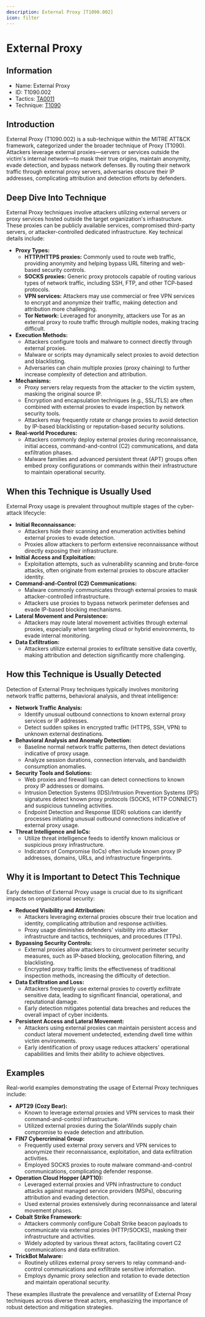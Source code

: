 ```yaml
---
description: External Proxy [T1090.002]
icon: filter
---
```


# External Proxy

## Information

* Name: External Proxy
* ID: T1090.002
* Tactics: [TA0011](../)
* Technique: [T1090](./)

## Introduction

External Proxy (T1090.002) is a sub-technique within the MITRE ATT\&CK framework, categorized under the broader technique of Proxy (T1090). Attackers leverage external proxies—servers or services outside the victim's internal network—to mask their true origins, maintain anonymity, evade detection, and bypass network defenses. By routing their network traffic through external proxy servers, adversaries obscure their IP addresses, complicating attribution and detection efforts by defenders.

## Deep Dive Into Technique

External Proxy techniques involve attackers utilizing external servers or proxy services hosted outside the target organization's infrastructure. These proxies can be publicly available services, compromised third-party servers, or attacker-controlled dedicated infrastructure. Key technical details include:

* **Proxy Types:**
  * **HTTP/HTTPS proxies:** Commonly used to route web traffic, providing anonymity and helping bypass URL filtering and web-based security controls.
  * **SOCKS proxies:** Generic proxy protocols capable of routing various types of network traffic, including SSH, FTP, and other TCP-based protocols.
  * **VPN services:** Attackers may use commercial or free VPN services to encrypt and anonymize their traffic, making detection and attribution more challenging.
  * **Tor Network:** Leveraged for anonymity, attackers use Tor as an external proxy to route traffic through multiple nodes, making tracing difficult.
* **Execution Methods:**
  * Attackers configure tools and malware to connect directly through external proxies.
  * Malware or scripts may dynamically select proxies to avoid detection and blacklisting.
  * Adversaries can chain multiple proxies (proxy chaining) to further increase complexity of detection and attribution.
* **Mechanisms:**
  * Proxy servers relay requests from the attacker to the victim system, masking the original source IP.
  * Encryption and encapsulation techniques (e.g., SSL/TLS) are often combined with external proxies to evade inspection by network security tools.
  * Attackers may frequently rotate or change proxies to avoid detection by IP-based blacklisting or reputation-based security solutions.
* **Real-world Procedures:**
  * Attackers commonly deploy external proxies during reconnaissance, initial access, command-and-control (C2) communications, and data exfiltration phases.
  * Malware families and advanced persistent threat (APT) groups often embed proxy configurations or commands within their infrastructure to maintain operational security.

## When this Technique is Usually Used

External Proxy usage is prevalent throughout multiple stages of the cyber-attack lifecycle:

* **Initial Reconnaissance:**
  * Attackers hide their scanning and enumeration activities behind external proxies to evade detection.
  * Proxies allow attackers to perform extensive reconnaissance without directly exposing their infrastructure.
* **Initial Access and Exploitation:**
  * Exploitation attempts, such as vulnerability scanning and brute-force attacks, often originate from external proxies to obscure attacker identity.
* **Command-and-Control (C2) Communications:**
  * Malware commonly communicates through external proxies to mask attacker-controlled infrastructure.
  * Attackers use proxies to bypass network perimeter defenses and evade IP-based blocking mechanisms.
* **Lateral Movement and Persistence:**
  * Attackers may route lateral movement activities through external proxies, especially when targeting cloud or hybrid environments, to evade internal monitoring.
* **Data Exfiltration:**
  * Attackers utilize external proxies to exfiltrate sensitive data covertly, making attribution and detection significantly more challenging.

## How this Technique is Usually Detected

Detection of External Proxy techniques typically involves monitoring network traffic patterns, behavioral analysis, and threat intelligence:

* **Network Traffic Analysis:**
  * Identify unusual outbound connections to known external proxy services or IP addresses.
  * Detect sudden spikes in encrypted traffic (HTTPS, SSH, VPN) to unknown external destinations.
* **Behavioral Analysis and Anomaly Detection:**
  * Baseline normal network traffic patterns, then detect deviations indicative of proxy usage.
  * Analyze session durations, connection intervals, and bandwidth consumption anomalies.
* **Security Tools and Solutions:**
  * Web proxies and firewall logs can detect connections to known proxy IP addresses or domains.
  * Intrusion Detection Systems (IDS)/Intrusion Prevention Systems (IPS) signatures detect known proxy protocols (SOCKS, HTTP CONNECT) and suspicious tunneling activities.
  * Endpoint Detection and Response (EDR) solutions can identify processes initiating unusual outbound connections indicative of external proxy usage.
* **Threat Intelligence and IoCs:**
  * Utilize threat intelligence feeds to identify known malicious or suspicious proxy infrastructure.
  * Indicators of Compromise (IoCs) often include known proxy IP addresses, domains, URLs, and infrastructure fingerprints.

## Why it is Important to Detect This Technique

Early detection of External Proxy usage is crucial due to its significant impacts on organizational security:

* **Reduced Visibility and Attribution:**
  * Attackers leveraging external proxies obscure their true location and identity, complicating attribution and response activities.
  * Proxy usage diminishes defenders' visibility into attacker infrastructure and tactics, techniques, and procedures (TTPs).
* **Bypassing Security Controls:**
  * External proxies allow attackers to circumvent perimeter security measures, such as IP-based blocking, geolocation filtering, and blacklisting.
  * Encrypted proxy traffic limits the effectiveness of traditional inspection methods, increasing the difficulty of detection.
* **Data Exfiltration and Loss:**
  * Attackers frequently use external proxies to covertly exfiltrate sensitive data, leading to significant financial, operational, and reputational damage.
  * Early detection mitigates potential data breaches and reduces the overall impact of cyber incidents.
* **Persistent Access and Lateral Movement:**
  * Attackers using external proxies can maintain persistent access and conduct lateral movement undetected, extending dwell time within victim environments.
  * Early identification of proxy usage reduces attackers' operational capabilities and limits their ability to achieve objectives.

## Examples

Real-world examples demonstrating the usage of External Proxy techniques include:

* **APT29 (Cozy Bear):**
  * Known to leverage external proxies and VPN services to mask their command-and-control infrastructure.
  * Utilized external proxies during the SolarWinds supply chain compromise to evade detection and attribution.
* **FIN7 Cybercriminal Group:**
  * Frequently used external proxy servers and VPN services to anonymize their reconnaissance, exploitation, and data exfiltration activities.
  * Employed SOCKS proxies to route malware command-and-control communications, complicating defender response.
* **Operation Cloud Hopper (APT10):**
  * Leveraged external proxies and VPN infrastructure to conduct attacks against managed service providers (MSPs), obscuring attribution and evading detection.
  * Used external proxies extensively during reconnaissance and lateral movement phases.
* **Cobalt Strike Framework:**
  * Attackers commonly configure Cobalt Strike beacon payloads to communicate via external proxies (HTTP/SOCKS), masking their infrastructure and activities.
  * Widely adopted by various threat actors, facilitating covert C2 communications and data exfiltration.
* **TrickBot Malware:**
  * Routinely utilizes external proxy servers to relay command-and-control communications and exfiltrate sensitive information.
  * Employs dynamic proxy selection and rotation to evade detection and maintain operational security.

These examples illustrate the prevalence and versatility of External Proxy techniques across diverse threat actors, emphasizing the importance of robust detection and mitigation strategies.
